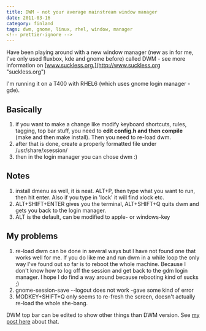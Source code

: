 ```yaml
---
title: DWM - not your average mainstream window manager
date: 2011-03-16
category: finland
tags: dwm, gnome, linux, rhel, window, manager
<!-- prettier-ignore -->
---
```


Have been playing around with a new window manager (new as in for me, I've only
used fluxbox, kde and gnome before) called DWM - see more information on
[www.suckless.org.](http://www.suckless.org "suckless.org")

I'm running it on a T400 with RHEL6 (which uses gnome login manager - gde).

## Basically

1. if you want to make a change like modify keyboard shortcuts, rules, tagging,
   top bar stuff, you need to **edit config.h and then compile** (make and then
   make install). Then you need to re-load dwm.
2. after that is done, create a properly formatted file under
   /usr/share/xsession/
3. then in the login manager you can chose dwm :)

## Notes

1. install dmenu as well, it is neat. ALT+P, then type what you want to run,
   then hit enter. Also if you type in 'lock' it will find xlock etc.
2. ALT+SHIFT+ENTER gives you the terminal, ALT+SHIFT+Q quits dwm and gets you
   back to the login manager.
3. ALT is the default, can be modified to apple- or windows-key

## My problems

1. re-load dwm can be done in several ways but I have not found one that works
   well for me. If you do like me and run dwm in a while loop the only way I've
   found out so far is to reboot the whole machine. Because I don't know how to
   log off the session and get back to the gdm login manager. I hope I do find a
   way around because rebooting kind of sucks ;)
2. gnome-session-save --logout does not work -gave some kind of error
3. MODKEY+SHIFT+Q only seems to re-fresh the screen, doesn't actually re-load
   the whole she-bang.

DWM top bar can be edited to show other things than DWM version. See
[my post here](https://www.guldmyr.com/dwm-editing-the-bar-to-show-time/ "editing top bar in dwm")
about that.
